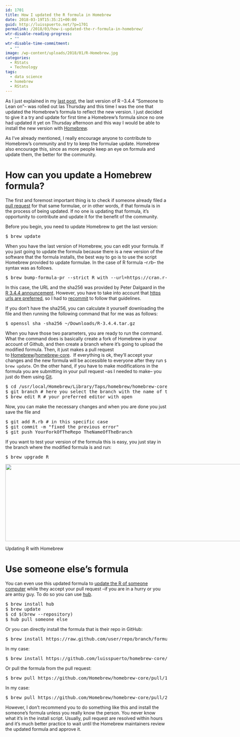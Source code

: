 ```yaml
---
id: 1701
title: How I updated the R formula in Homebrew
date: 2018-03-19T15:35:21+00:00
guid: http://luisspuerto.net/?p=1701
permalink: /2018/03/how-i-updated-the-r-formula-in-homebrew/
wtr-disable-reading-progress:
  - ""
wtr-disable-time-commitment:
  - ""
image: /wp-content/uploads/2018/01/R-Homebrew.jpg
categories:
  - RStats
  - Technology
tags:
  - data science
  - homebrew
  - RStats
---
```

As I just explained in my [last post](http://luisspuerto.net/2018/03/updating-to-r-3-4-4-someone-to-lean-on/), the last version of R –3.4.4 &#8220;Someone to Lean on&#8221;– was rolled out las Thursday and this time I was the one that updated the Homebrew&#8217;s formula to reflect the new version. I just decided to give it a try and update for first time a Homebrew&#8217;s formula since no one had updated it yet on Thursday afternoon and this way I would be able to install the new version with [Homebrew](http://brew.sh).

As I&#8217;ve already mentioned, I really encourage anyone to contribute to Homebrew&#8217;s community and try to keep the formulae update. Homebrew also encourage this, since as more people keep an eye on formula and update them, the better for the community.

# How can you update a Homebrew formula?

The first and foremost important thing is to check if someone already filed a [pull request](https://github.com/Homebrew/homebrew-core/pulls) for that same formulae, or in other words, if that formula is in the process of being updated. If no one is updating that formula, it&#8217;s opportunity to contribute and update it for the benefit of the community.

Before you begin, you need to update Homebrew to get the last version:

<pre class="lang:sh decode:true">$ brew update</pre>

When you have the last version of Homebrew, you can edit your formula. If you just going to update the formula because there is a new version of the software that the formula installs, the best way to go is to use the script Homebrew provided to update formulae. In the case of R formula –r.rb– the syntax was as follows.

<pre class="lang:sh decode:true" title="Editing R formula">$ brew bump-formula-pr --strict R with --url=https://cran.r-project.org/src/base/R-3/R-3.4.4.tar.gz and --sha256=b3e97d2fab7256d1c655c4075934725ba1cd7cb9237240a11bb22ccdad960337</pre>

In this case, the URL and the sha256 was provided by Peter Dalgaard in the [R 3.4.4 announcement](https://stat.ethz.ch/pipermail/r-announce/2018/000626.html). However, you have to take into account that [https urls are preferred](https://docs.brew.sh/Formula-Cookbook), so I had to [recommit](https://github.com/Homebrew/homebrew-core/pull/25321/commits/3c5e5438e79ccd655b0c5ee1bb4adbae1ddd6702) to follow that guidelines.

If you don&#8217;t have the sha256, you can calculate it yourself downloading the file and then running the following command that for me was as follows:

<pre class="lang:sh decode:true">$ openssl sha -sha256 ~/Downloads/R-3.4.4.tar.gz</pre>

When you have those two parameters, you are ready to run the command. What the command does is basically create a fork of Homebrew in your account of Github, and then create a branch where it&#8217;s going to upload the modified formula. Then, it just makes a pull request to <span class="author"><a class="url fn" href="https://github.com/Homebrew" rel="author">Homebrew</a></span><span class="path-divider">/</span><a href="https://github.com/Homebrew/homebrew-core" data-pjax="#js-repo-pjax-container">homebrew-core</a>.  If everything is ok, they&#8217;ll accept your changes and the new formula will be accessible to everyone after they run `$ brew update`. On the other hand, if you have to make modifications in the formula you are submitting in your pull request –as I needed to make– you just do them using [Git](https://git-scm.com/book/en/v2/Git-Branching-Branch-Management).

<pre class="lang:sh decode:true ">$ cd /usr/local/Homebrew/Library/Taps/homebrew/homebrew-core # go to your local repo for Homebrew
$ git branch # here you select the branch with the name of the update you are creating
$ brew edit R # your preferred editor with open</pre>

Now, you can make the necessary changes and when you are done you just save the file and

<pre class="lang:sh decode:true">$ git add R.rb # in this specific case
$ git commit -m "fixed the previous error"
$ git push YourForkOfTheRepo TheNameOfTheBranch</pre>

If you want to test your version of the formula this is easy, you just stay in the branch where the modified formula is and run:

<pre class="lang:sh decode:true ">$ brew upgrade R</pre>

<div id="attachment_1712" style="width: 856px" class="wp-caption alignnone">
  <a href="http://luisspuerto.net/wp-content/uploads/2018/03/Screen-Shot-2018-03-15-at-17.33.09.png"><img class="size-full wp-image-1712" src="http://luisspuerto.net/wp-content/uploads/2018/03/Screen-Shot-2018-03-15-at-17.33.09.png" alt="" width="846" height="241" srcset="http://luisspuerto.net/wp-content/uploads/2018/03/Screen-Shot-2018-03-15-at-17.33.09.png 846w, http://luisspuerto.net/wp-content/uploads/2018/03/Screen-Shot-2018-03-15-at-17.33.09-300x85.png 300w, http://luisspuerto.net/wp-content/uploads/2018/03/Screen-Shot-2018-03-15-at-17.33.09-768x219.png 768w" sizes="(max-width: 846px) 100vw, 846px" /></a>

  <p class="wp-caption-text">
    Updating R with Homebrew
  </p>
</div>

# Use someone else&#8217;s formula

You can even use this updated formula to [update the R of someone computer](https://docs.brew.sh/FAQ) while they accept your pull request –if you are in a hurry or you are antsy guy. To do so you can use [hub](https://hub.github.com).

<pre class="lang:sh decode:true">$ brew install hub
$ brew update
$ cd $(brew --repository)
$ hub pull someone_else</pre>

Or you can directly install the formula that is their repo in GitHub:

<pre class="lang:sh decode:true">$ brew install https://raw.github.com/user/repo/branch/formula.rb
</pre>

In my case:

<pre class="lang:sh decode:true">$ brew install https://github.com/luisspuerto/homebrew-core/blob/r-3.4.4/Formula/r.rb</pre>

Or pull the formula from the pull request:

<pre class="lang:sh decode:true ">$ brew pull https://github.com/Homebrew/homebrew-core/pull/1234</pre>

In my case:

<pre class="lang:sh decode:true ">$ brew pull https://github.com/Homebrew/homebrew-core/pull/25321
</pre>

However, I don&#8217;t recommend you to do something like this and install the someone&#8217;s formula unless you really know the person. You never know what it&#8217;s in the install script. Usually, pull request are resolved within hours and it&#8217;s much better practice to wait until the Homebrew maintainers review the updated formula and approve it.

